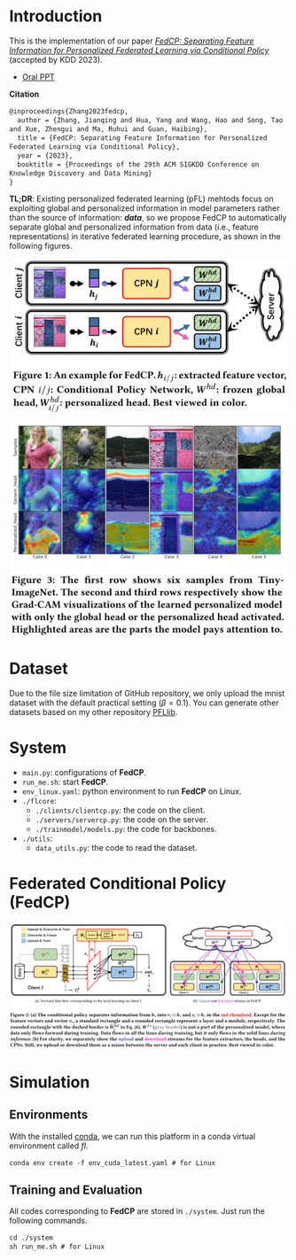 # Introduction

This is the implementation of our paper [*FedCP: Separating Feature Information for Personalized Federated Learning via Conditional Policy*](https://arxiv.org/pdf/2307.01217v2.pdf) (accepted by KDD 2023). 

- [Oral PPT](./FedCP.pdf)


**Citation**

```
@inproceedings{Zhang2023fedcp,
  author = {Zhang, Jianqing and Hua, Yang and Wang, Hao and Song, Tao and Xue, Zhengui and Ma, Ruhui and Guan, Haibing},
  title = {FedCP: Separating Feature Information for Personalized Federated Learning via Conditional Policy},
  year = {2023},
  booktitle = {Proceedings of the 29th ACM SIGKDD Conference on Knowledge Discovery and Data Mining}
}
```

**TL;DR**: Existing personalized federated learning (pFL) mehtods focus on exploiting global and personalized information in model parameters rather than the source of information: ***data***, so we propose FedCP to automatically separate global and personalized information from data (i.e., feature representations) in iterative federated learning procedure, as shown in the following figures. 

![](./figs/example.png)

![](./figs/feature_separation.png)


# Dataset

Due to the file size limitation of GitHub repository, we only upload the mnist dataset with the default practical setting ($\beta=0.1$). You can generate other datasets based on my other repository [PFLlib](https://github.com/TsingZ0/PFLlib). 


# System

- `main.py`: configurations of **FedCP**. 
- `run_me.sh`: start **FedCP**. 
- `env_linux.yaml`: python environment to run **FedCP** on Linux. 
- `./flcore`: 
    - `./clients/clientcp.py`: the code on the client. 
    - `./servers/servercp.py`: the code on the server. 
    - `./trainmodel/models.py`: the code for backbones. 
- `./utils`:
    - `data_utils.py`: the code to read the dataset. 


# Federated Conditional Policy (FedCP)

![](./figs/CPN.png)


# Simulation

## Environments
With the installed [conda](https://repo.anaconda.com/miniconda/Miniconda3-latest-Linux-x86_64.sh), we can run this platform in a conda virtual environment called *fl*. 
```
conda env create -f env_cuda_latest.yaml # for Linux
```


## Training and Evaluation

All codes corresponding to **FedCP** are stored in `./system`. Just run the following commands.

```
cd ./system
sh run_me.sh # for Linux
```